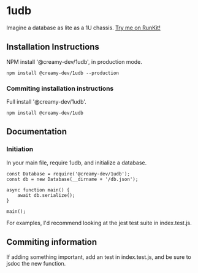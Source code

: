 # 1udb
Imagine a database as lite as a 1U chassis. [Try me on RunKit!](https://runkit.com/creamy-dev/1udb-demo-v1)
## Installation Instructions
NPM install '@creamy-dev/1udb', in production mode.
```
npm install @creamy-dev/1udb --production
```
### Commiting installation instructions
Full install '@creamy-dev/1udb'.
```
npm install @creamy-dev/1udb
```
## Documentation
### Initiation
In your main file, require 1udb, and initialize a database.
```
const Database = require('@creamy-dev/1udb');
const db = new Database(__dirname + '/db.json');

async function main() {
    await db.serialize();
}

main();
```
For examples, I'd recommend looking at the jest test suite in index.test.js.
## Commiting information
If adding something important, add an test in index.test.js, and be sure to jsdoc the new function.  
